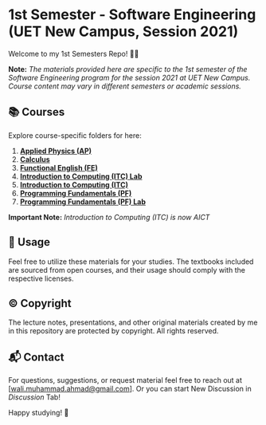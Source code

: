 # 1st Semester - Software Engineering (UET New Campus, Session 2021)

Welcome to my 1st Semesters Repo! 📘✨

**Note:** *The materials provided here are specific to the 1st semester of the Software Engineering program for the session 2021 at UET New Campus. Course content may vary in different semesters or academic sessions.*

## 📚 Courses

Explore course-specific folders for here:

1. **[Applied Physics (AP)](AP/)**
2. **[Calculus](Calculus/)**
3. **[Functional English (FE)](FE/)**
4. **[Introduction to Computing (ITC) Lab](ITC%20Lab/)**
5. **[Introduction to Computing (ITC)](ITC/)**
6. **[Programming Fundamentals (PF)](PF/)**
7. **[Programming Fundamentals (PF) Lab](PF%20Lab/)**

**Important Note:** *Introduction to Computing (ITC) is now AICT*


## 📝 Usage

Feel free to utilize these materials for your studies. The textbooks included are sourced from open courses, and their usage should comply with the respective licenses. 

## © Copyright

The lecture notes, presentations, and other original materials created by me in this repository are protected by copyright. All rights reserved.

## 📬 Contact

For questions, suggestions, or request material feel free to reach out at [wali.muhammad.ahmad@gmail.com].
Or you can start New Discussion in *Discussion* Tab!

Happy studying! 🌟